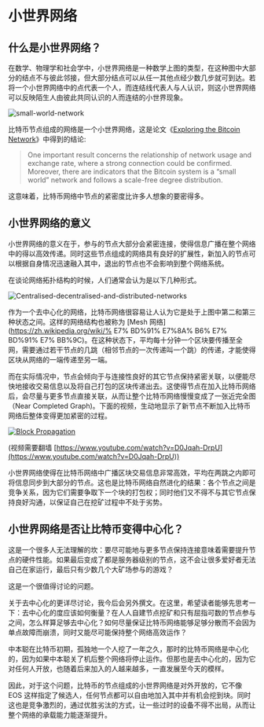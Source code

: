 # 小世界网络

## 什么是小世界网络？

在数学、物理学和社会学中，小世界网络是一种数学上图的类型，在这种图中大部分的结点不与彼此邻接，但大部分结点可以从任一其他点经少数几步就可到达。若将一个小世界网络中的点代表一个人，而连结线代表人与人认识，则这小世界网络可以反映陌生人由彼此共同认识的人而连结的小世界现象。

![small-world-network](http://i1375.photobucket.com/albums/ag455/imcoddy/bitcoin/small-world-network_zpspsjygfkn.png)

比特币节点组成的网络是一个小世界网络，这是论文《[Exploring the Bitcoin Network](https://www.researchgate.net/publication/262562539_Exploring_the_Bitcoin_Network)》中得到的结论:

> One important result concerns the relationship of network usage and exchange rate, where a strong connection could be confirmed. Moreover, there are indicators that the Bitcoin system is a “small world” network and follows a scale-free degree distribution.

这意味着，比特币网络中节点的紧密度比许多人想象的要密得多。

## 小世界网络的意义

小世界网络的意义在于，参与的节点大部分会紧密连接，使得信息广播在整个网络中的得以高效传递。同时这些节点组成的网络具有良好的扩展性，新加入的节点可以根据自身情况迅速融入其中，退出的节点也不会影响到整个网络系统。

在谈论网络拓扑结构的时候，人们通常会认为是以下几种形式。

![Centralised-decentralised-and-distributed-networks](http://i1375.photobucket.com/albums/ag455/imcoddy/bitcoin/Centralised-decentralised-and-distributed-networks-Baran-in-Barabasi-2003_zpsxnpqulzx.png)

作为一个去中心化的网络，比特币网络很容易让人认为它是处于上图中第二和第三种状态之间。这样的网络结构也被称为 [Mesh 网络](https://zh.wikipedia.org/wiki/% E7% BD%91% E7%8A% B6% E7% BD%91% E7% BB%9C)。在这种状态下，平均每十分钟一个区块要传播至全网，需要通过若干节点的几跳（相邻节点的一次传递叫一个跳）的传递，才能使得区块从网络的一端传递至另一端。

而在实际情况中，节点会倾向于与连接性良好的其它节点保持紧密关联，以便能尽快地接收交易信息以及将自己打包的区块传递出去。这使得节点在加入比特币网络后，会尽量与更多节点直接关联，从而让整个比特币网络慢慢变成了一张近完全图（Near Completed Graph)。下面的视频，生动地显示了新节点不断加入比特币网络后整体变得更加紧密的过程。

[![Block Propagation](https://img.youtube.com/vi/D0Jqah-DrpU/0.jpg)](https://www.youtube.com/watch?v=D0Jqah-DrpU)

(视频需要翻墙 [https://www.youtube.com/watch?v=D0Jqah-DrpU](https://www.youtube.com/watch?v=D0Jqah-DrpU))

小世界网络使得在比特币网络中广播区块交易信息非常高效，平均在两跳之内即可将信息同步到大部分的节点。这也是比特币网络自然进化的结果：各个节点之间是竞争关系，因为它们需要争取下一个块的打包权；同时他们又不得不与其它节点保持良好沟通，以保证自己在挖矿过程中不处于劣势。

## 小世界网络是否让比特币变得中心化？

这是一个很多人无法理解的坎：要尽可能地与更多节点保持连接意味着需要提升节点的硬件性能。如果最后变成了都是服务器级别的节点，这不会让很多爱好者无法自己在家运行，最后只有少数几个大矿场参与的游戏？

这是一个很值得讨论的问题。

关于去中心化的更详尽讨论，我今后会另外撰文。在这里，希望读者能够先思考一下：去中心化的度应该如何衡量？在人人自建节点挖矿和只有屈指可数的节点参与之间，怎么样算足够去中心化？如何尽量保证比特币网络能够足够分散而不会因为单点故障而崩溃，同时又能尽可能保持整个网络高效运作？

中本聪在比特币初期，孤独地一个人挖了一年之久，那时的比特币网络是中心化的，因为如果中本聪关了机后整个网络将停止运作。但那也是去中心化的，因为它对任何人开放，也随着后来加入的人越来越多，一直发展至今天的模样。

因此，对于这个问题，比特币的节点组成的小世界网络是对外开放的，它不像 EOS 这样指定了候选人，任何节点都可以自由地加入其中并有机会挖到块。同时这也是竞争激烈的，通过优胜劣汰的方式，让一些过时的设备不得不出局，从而让整个网络的承载能力能逐渐提升。
